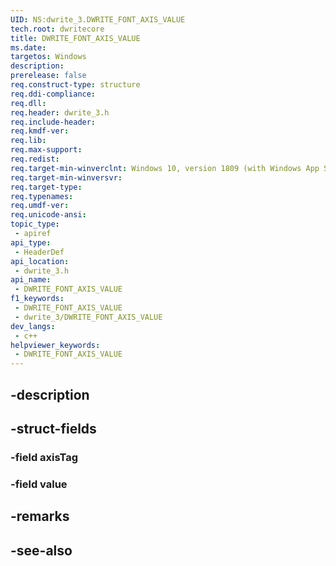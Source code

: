 ```yaml
---
UID: NS:dwrite_3.DWRITE_FONT_AXIS_VALUE
tech.root: dwritecore
title: DWRITE_FONT_AXIS_VALUE
ms.date: 
targetos: Windows
description: 
prerelease: false
req.construct-type: structure
req.ddi-compliance: 
req.dll: 
req.header: dwrite_3.h
req.include-header: 
req.kmdf-ver: 
req.lib: 
req.max-support: 
req.redist: 
req.target-min-winverclnt: Windows 10, version 1809 (with Windows App SDK 0.5 or later)
req.target-min-winversvr: 
req.target-type: 
req.typenames: 
req.umdf-ver: 
req.unicode-ansi: 
topic_type:
 - apiref
api_type:
 - HeaderDef
api_location:
 - dwrite_3.h
api_name:
 - DWRITE_FONT_AXIS_VALUE
f1_keywords:
 - DWRITE_FONT_AXIS_VALUE
 - dwrite_3/DWRITE_FONT_AXIS_VALUE
dev_langs:
 - c++
helpviewer_keywords:
 - DWRITE_FONT_AXIS_VALUE
---
```


## -description

## -struct-fields

### -field axisTag

### -field value

## -remarks

## -see-also

